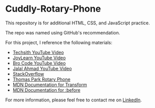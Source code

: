 # Cuddly-Rotary-Phone

This repository is for additional HTML, CSS, and JavaScript practice.  

The repo was named using GitHub's recommendation.  

For this project, I reference the following materials:

- [Techsith YouTube Video](https://youtu.be/4cXgXZ3Tf0s)
- [JoyLearn YouTube Video](https://youtu.be/cNh-jFcCGKU)
- [Bro Code YouTube Video](https://youtu.be/aii2itPgRVs)
- [Jalal Ahmad YouTube Video](https://youtu.be/exyW2ROfO_U)
- [StackOverflow](https://stackoverflow.com/questions/46157122/divs-around-a-circular-div)
- [Thomas Park Rotary Phone](https://github.com/thomaspark/rotary)
- [MDN Documentation for Transform](https://developer.mozilla.org/en-US/docs/Web/CSS/transform)
- [MDN Documentation for :before](https://developer.mozilla.org/en-US/docs/Web/CSS/::before)

For more information, please feel free to contact me on [LinkedIn](https://www.linkedin.com/in/rachelbock).